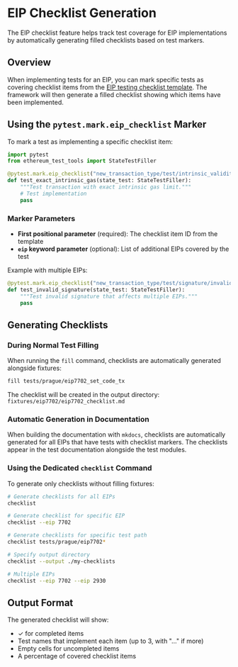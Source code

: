 # EIP Checklist Generation

The EIP checklist feature helps track test coverage for EIP implementations by automatically generating filled checklists based on test markers.

## Overview

When implementing tests for an EIP, you can mark specific tests as covering checklist items from the [EIP testing checklist template](../writing_tests/checklist_templates/eip_testing_checklist_template.md). The framework will then generate a filled checklist showing which items have been implemented.

## Using the `pytest.mark.eip_checklist` Marker

To mark a test as implementing a specific checklist item:

```python
import pytest
from ethereum_test_tools import StateTestFiller

@pytest.mark.eip_checklist("new_transaction_type/test/intrinsic_validity/gas_limit/exact")
def test_exact_intrinsic_gas(state_test: StateTestFiller):
    """Test transaction with exact intrinsic gas limit."""
    # Test implementation
    pass
```

### Marker Parameters

- **First positional parameter** (required): The checklist item ID from the template
- **`eip` keyword parameter** (optional): List of additional EIPs covered by the test

Example with multiple EIPs:

```python
@pytest.mark.eip_checklist("new_transaction_type/test/signature/invalid/v/0", eip=[7702, 2930])
def test_invalid_signature(state_test: StateTestFiller):
    """Test invalid signature that affects multiple EIPs."""
    pass
```

## Generating Checklists

### During Normal Test Filling

When running the `fill` command, checklists are automatically generated alongside fixtures:

```bash
fill tests/prague/eip7702_set_code_tx
```

The checklist will be created in the output directory: `fixtures/eip7702/eip7702_checklist.md`

### Automatic Generation in Documentation

When building the documentation with `mkdocs`, checklists are automatically generated for all EIPs that have tests with checklist markers. The checklists appear in the test documentation alongside the test modules.

### Using the Dedicated `checklist` Command

To generate only checklists without filling fixtures:

```bash
# Generate checklists for all EIPs
checklist

# Generate checklist for specific EIP
checklist --eip 7702

# Generate checklists for specific test path
checklist tests/prague/eip7702*

# Specify output directory
checklist --output ./my-checklists

# Multiple EIPs
checklist --eip 7702 --eip 2930
```

## Output Format

The generated checklist will show:
- ✓ for completed items
- Test names that implement each item (up to 3, with "..." if more)
- Empty cells for uncompleted items
- A percentage of covered checklist items
